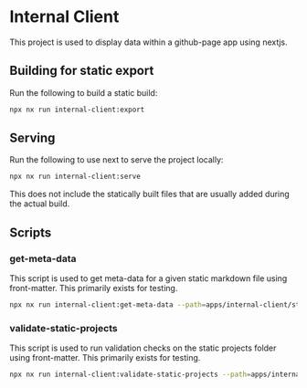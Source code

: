 # Internal Client

This project is used to display data within a github-page app using nextjs.

## Building for static export

Run the following to build a static build:

```bash
npx nx run internal-client:export
```

## Serving

Run the following to use next to serve the project locally:

```bash
npx nx run internal-client:serve
```

This does not include the statically built files that are usually added during the actual build.

## Scripts

### get-meta-data

This script is used to get meta-data for a given static markdown file using
front-matter. This primarily exists for testing.

```bash
npx nx run internal-client:get-meta-data --path=apps/internal-client/static/projects/fcc-calculator.md
```

### validate-static-projects

This script is used to run validation checks on the static
projects folder using front-matter. This primarily exists for testing.

```bash
npx nx run internal-client:validate-static-projects --path=apps/internal-client/static/projects/
```
